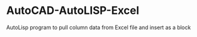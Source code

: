 # AutoCAD-AutoLISP-Excel
AutoLisp program to pull column data from Excel file and insert as a block
